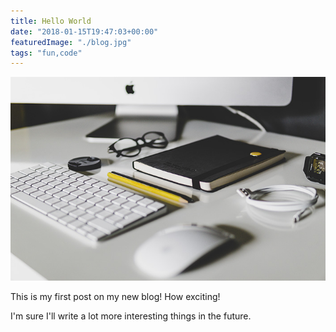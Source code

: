 ```yaml
---
title: Hello World
date: "2018-01-15T19:47:03+00:00"
featuredImage: "./blog.jpg"
tags: "fun,code"
---
```


![Blog](./blog.jpg)

This is my first post on my new blog! How exciting!

I'm sure I'll write a lot more interesting things in the future.

